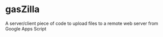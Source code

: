# gasZilla
A server/client piece of code to upload files to a remote web server from Google Apps Script
